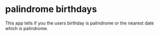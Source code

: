 # palindrome birthdays
 This app tells if you the users birthday is palindrome or the nearest date which is palindrome.
